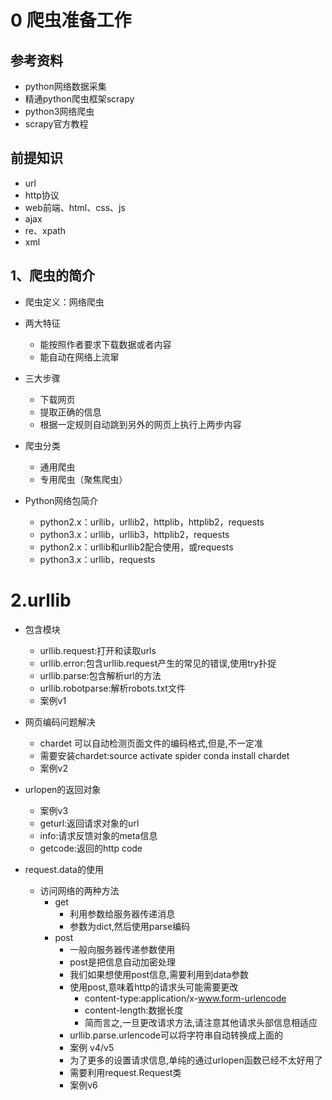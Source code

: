 # 0 爬虫准备工作
## 参考资料
- python网络数据采集
- 精通python爬虫框架scrapy
- python3网络爬虫
- scrapy官方教程
## 前提知识
- url
- http协议
- web前端、html、css、js
- ajax
- re、xpath
- xml

## 1、爬虫的简介
- 爬虫定义：网络爬虫
- 两大特征
    - 能按照作者要求下载数据或者内容
    - 能自动在网络上流窜
    
- 三大步骤
    - 下载网页
    - 提取正确的信息
    - 根据一定规则自动跳到另外的网页上执行上两步内容
    
- 爬虫分类
    - 通用爬虫
    - 专用爬虫（聚焦爬虫）

- Python网络包简介
    - python2.x：urllib，urllib2，httplib，httplib2，requests
    - python3.x：urllib，urllib3，httplib2，requests
    - python2.x：urllib和urllib2配合使用，或requests
    - python3.x：urllib，requests
    
# 2.urllib
- 包含模块
    - urllib.request:打开和读取urls
    - urllib.error:包含urllib.request产生的常见的错误,使用try扑捉
    - urllib.parse:包含解析url的方法
    - urllib.robotparse:解析robots.txt文件
    - 案例v1
    
- 网页编码问题解决
    - chardet 可以自动检测页面文件的编码格式,但是,不一定准
    - 需要安装chardet:source activate spider
                      conda install chardet
    - 案例v2
    
- urlopen的返回对象
    - 案例v3
    - geturl:返回请求对象的url
    - info:请求反馈对象的meta信息
    - getcode:返回的http code

- request.data的使用
    - 访问网络的两种方法
        - get
            - 利用参数给服务器传递消息
            - 参数为dict,然后使用parse编码
        - post
            - 一般向服务器传递参数使用
            - post是把信息自动加密处理
            - 我们如果想使用post信息,需要利用到data参数
            - 使用post,意味着http的请求头可能需要更改
                - content-type:application/x-www.form-urlencode
                - content-length:数据长度
                - 简而言之,一旦更改请求方法,请注意其他请求头部信息相适应
            - urllib.parse.urlencode可以将字符串自动转换成上面的
            - 案例 v4/v5
            - 为了更多的设置请求信息,单纯的通过urlopen函数已经不太好用了
            - 需要利用request.Request类
            - 案例v6